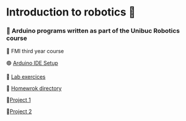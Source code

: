 # Introduction to robotics :robot:
### :beginner: Arduino programs written as part of the Unibuc Robotics course 
:school: FMI third year course 

:green_circle: [Arduino IDE Setup](https://www.arduino.cc/en/software)

:large_blue_diamond: [Lab exercices](https://github.com/DimaOanaTeodora/IntroductionToRobotics/tree/main/Labs)

:diamond_shape_with_a_dot_inside:	 [Homewrok directory](https://github.com/DimaOanaTeodora/IntroductionToRobotics/tree/main/Homework)

:triangular_flag_on_post:[Project 1](https://github.com/DimaOanaTeodora/IntroductionToRobotics/tree/main/Project%201)

:triangular_flag_on_post:[Project 2](https://github.com/DimaOanaTeodora/IntroductionToRobotics/tree/main/Project%202)
